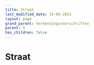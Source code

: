 ```yaml
---
title: Straat
last_modified_date: 19-09-2023
layout: page
grand_parent: Verkenningsvoorschriften
parent: S
has_children: false
---
```


Straat
======

